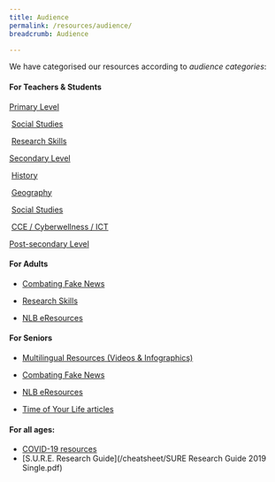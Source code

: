 ```yaml
---
title: Audience
permalink: /resources/audience/
breadcrumb: Audience

---
```



We have categorised our resources according to *audience categories*:



#### For Teachers & Students

[Primary Level](/resources/audience/teachers-and-students/primary-level)	

​	[Social Studies](/resources/audience/teachers-and-students/primary-level-social-studies)

​	[Research Skills](/resources/audience/teachers-and-students/primary-level-research-skills)



[Secondary Level](/resources/audience/teachers-and-students/secondary-level)

​	[History](/resources/audience/teachers-and-students/secondary-level-history)

​	[Geography](/resources/audience/teachers-and-students/secondary-level-geography)

​	[Social Studies](/resources/audience/teachers-and-students/secondary-level-social-studies)

​	[CCE  /  Cyberwellness  /  ICT](/resources/audience/teachers-and-students/secondary-level-cce)



[Post-secondary Level](/resources/audience/teachers-and-students/post-secondary-level)



#### For Adults

- [Combating Fake News](/resources/audience/adults/combating-fake-news)

- [Research Skills](/resources/audience/adults/research-skills)

- [NLB eResources](/resources/audience/adults/nlb-eresources)

  

#### For Seniors

- [Multilingual Resources (Videos & Infographics)](/resources/audience/seniors/multilingual)

- [Combating Fake News](/resources/audience/seniors/combating-fake-news)

- [NLB eResources](/resources/audience/seniors/nlb-eresources)

- [Time of Your Life articles](/resources/audience/seniors/time-of-your-life-articles)

  

  

#### For all ages: 

- [COVID-19 resources](/covid19/fake-news/)
- [S.U.R.E. Research Guide](/cheatsheet/SURE Research Guide 2019 Single.pdf)



